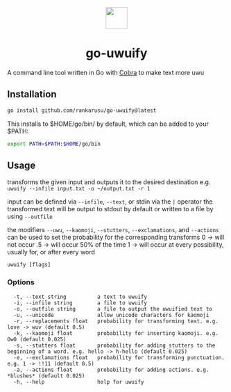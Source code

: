 <div align="center">
<img height="50" src="https://github.com/egonelbre/gophers/blob/master/icon/emoji/gopher-blushing.png?raw=true">
<h1>go-uwuify</h1>
</div>

A command line tool written in Go with [Cobra](https://github.com/spf13/cobra) to make text more uwu

## Installation

```sh
go install github.com/rankarusu/go-uwuify@latest
```

This installs to $HOME/go/bin/ by default, which can be added to your $PATH:

```sh
export PATH=$PATH:$HOME/go/bin
```

## Usage

transforms the given input and outputs it to the desired destination
e.g. `uwuify --infile input.txt -o ~/output.txt -r 1`

input can be defined via `--infile`, `--text`, or stdin via the `|` operator
the transformed text will be output to stdout by default or written to a file by using `--outfile`

the modifiers `--uwu`, `--kaomoji`, `--stutters`, `--exclamations`, and `--actions` can be used to set the probability for the corresponding transforms
0 -> will not occur
.5 -> will occur 50% of the time
1 -> will occur at every possibility, usually for, or after every word

```
uwuify [flags]
```

### Options

```
  -t, --text string          a text to uwuify
  -i, --infile string        a file to uwuify
  -o, --outfile string       a file to output the uwuified text to
  -u, --unicode              allow unicode characters for kaomoji
  -r, --replacements float   probability for transforming text. e.g. love -> wuv (default 0.5)
  -k, --kaomoji float        probability for inserting kaomoji. e.g. OwO (default 0.025)
  -s, --stutters float       probability for adding stutters to the beginning of a word. e.g. hello -> h-hello (default 0.025)
  -e, --exclamations float   probability for transforming punctuation. e.g. 1 -> !!11 (default 0.5)
  -a, --actions float        probability for adding actions. e.g. *blushes* (default 0.025)
  -h, --help                 help for uwuify
```
